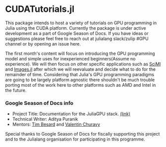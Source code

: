 # CUDATutorials.jl

This package intends to host a variety of tutorials on GPU programming in Julia using the CUDA platform. Currently the package is under active development as a part of Google Season of Docs. If you have ideas or suggestions please feel free to reach out at julialang slack/zulip #GPU channel or by opening an issue here.

The first month's content will focus on introducing the GPU programming model and simple uses for inexperienced beginners(Assume no experience). We will then focus on other specific applications such as [SciMl](https://github.com/SciML) and [Images.jl](https://github.com/JuliaImages) after which we will reevaluate and decide what to do for the remainder of time. Considering that Julia's GPU programming paradigms are going to be largely platform agnostic there shouldn't be much trouble porting most of the work here to other platforms such as AMD and Intel in the future. 

### Google Season of Docs info

- Project Title: Documentation for the JuliaGPU stack. [(link)](https://developers.google.com/season-of-docs/docs/participants/project-julialang-ellipse0934)
- Technical Writer: Aditya Puranik
- Mentors: [Tim Besard](maleadt) and [Valentin Churavy](https://github.com/vchuravy)

Special thanks to Google Season of Docs for fiscally supporting this project and to the Julialang organisation for participating in this programme.
